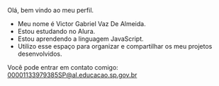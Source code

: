 Olá, bem vindo ao meu perfil.
- Meu nome é Victor Gabriel Vaz De Almeida.
- Estou estudando no Alura.
- Estou aprendendo a linguagem JavaScript.
- Utilizo esse espaço para organizar e compartilhar os meu projetos desenvolvidos.
  
Você pode entrar em contato comigo:
00001133979385SP@al.educacao.sp.gov.br

<!--
**VICTGA/VICTGA** is a ✨ _special_ ✨ repository because its `README.md` (this file) appears on your GitHub profile.

Here are some ideas to get you started:

- 🔭 I’m currently working on ...
- 🌱 I’m currently learning ...
- 👯 I’m looking to collaborate on ...
- 🤔 I’m looking for help with ...
- 💬 Ask me about ...
- 📫 How to reach me: ...
- 😄 Pronouns: ...
- ⚡ Fun fact: ...
-->

